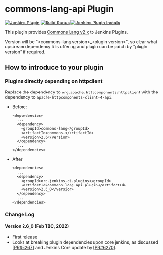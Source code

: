 commons-lang-api Plugin
===================

[![Jenkins Plugin](https://img.shields.io/jenkins/plugin/v/commons-lang-api-plugin.svg)](https://plugins.jenkins.io/commons-lang-api-plugin)
[![Build Status](https://ci.jenkins.io/buildStatus/icon?job=Plugins/commons-lang-api-plugin/main)](https://ci.jenkins.io/blue/organizations/jenkins/Plugins%2Fcommons-lang-api-plugin/activity/)
[![Jenkins Plugin Installs](https://img.shields.io/jenkins/plugin/i/commons-lang-api-plugin.svg?color=blue)](https://plugins.jenkins.io/commons-lang-api-plugin)

This plugin provides [Commons Lang v2.x](https://commons.apache.org/proper/commons-lang/) to Jenkins Plugins.<br>

Version will be "&lt;commons-lang version&gt;_&lt;plugin version&gt;", so clear what upstream dependency it is offering and plugin can be patch by "plugin version" if required.


## How to introduce to your plugin

### Plugins directly depending on httpclient

Replace the dependency to `org.apache.httpcomponents:httpclient` with the dependency to `apache-httpcomponents-client-4-api`.

* Before:
    ```
    <dependencies>
      ...
      <dependency>
        <groupId>commons-lang</groupId>
        <artifactId>commons-</artifactId>
        <version>2.6</version>
      </dependency>
      ...
    </dependencies>
    ```
* After:
    ```
    <dependencies>
      ...
      <dependency>
        <groupId>org.jenkins-ci.plugins</groupId>
        <artifactId>commons-lang-api-plugin</artifactId>
        <version>2.6_0</version>
      </dependency>
      ...
    </dependencies>
    ```

### Change Log

#### Version 2.6_0 (Feb TBC, 2022)
- First release
- Looks at breaking plugin dependencies upon core jenkins, as discussed [[PR#6267](https://github.com/jenkinsci/jenkins/pull/6267#issuecomment-1036644004)] and Jenkins Core update by [[PR#6270](https://github.com/jenkinsci/jenkins/pull/6270)].
